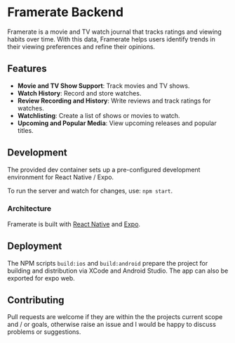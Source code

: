 # Framerate Backend

Framerate is a movie and TV watch journal that tracks ratings and viewing habits over time. With this data, Framerate helps users identify trends in their viewing preferences and refine their opinions.

## Features

-   **Movie and TV Show Support**: Track movies and TV shows.
-   **Watch History**: Record and store watches.
-   **Review Recording and History**: Write reviews and track ratings for watches.
-   **Watchlisting**: Create a list of shows or movies to watch.
-   **Upcoming and Popular Media**: View upcoming releases and popular titles.

## Development

The provided dev container sets up a pre-configured development environment for React Native / Expo.

To run the server and watch for changes, use: `npm start`.

### Architecture

Framerate is built with [React Native](https://reactnative.dev/) and [Expo](https://expo.dev/).

## Deployment

The NPM scripts `build:ios` and `build:android` prepare the project for building and distribution via XCode and Android Studio. The app can also be exported for expo web.

## Contributing

Pull requests are welcome if they are within the the projects current scope and / or goals, otherwise raise an issue and I would be happy to discuss problems or suggestions.
